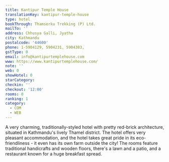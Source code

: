 ```yaml
---
title: Kantipur Temple House
translationKey: kantipur-temple-house
type: hotel
bookThrough: Thamserku Trekking (P) Ltd.
mailTo: ''
address: Chhusya Galli, Jyatha
city: Kathmandu
postalcode: '44600'
phone: 1-5904129, 5904231, 5904383,
gstType: 0
email: info@kantipurtemplehouse.com
www: https://www.kantipurtemplehouse.com/
note: ''
web: 0
showHotel: 0
starCategory: 
checkin: ''
checkout: '12:00'
rooms: 0
ranking: 1
category:
  - COM
  - WEB
---
```





A very charming, traditionally-styled hotel with pretty red-brick architecture, situated in Kathmandu's lively Thamel district. The hotel offers very pleasant accommodation, and the hotel takes great pride in its eco-friendliness - it even has its own farm outside the city! The rooms feature traditional handicrafts and wooden floors, there's a lawn and a patio, and a restaurant known for a huge breakfast spread.